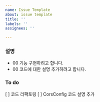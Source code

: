 ```yaml
---
name: Issue Template
about: issue template
title: ''
labels: ''
assignees: ''

---
```


### 설명
- 00 기능 구현하려고 합니다.
- 00 코드에 대한 설명 추가하려고 합니다.

### To do
[ ] 코드 리팩토링
[ ] CorsConfig 코드 설명 추가
